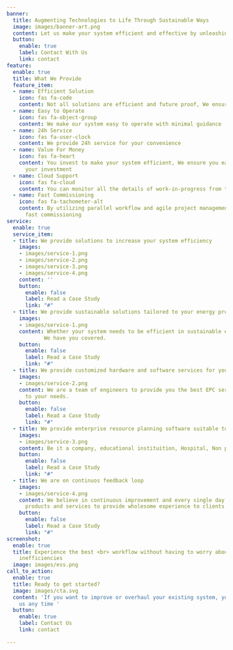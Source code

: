 ```yaml
---
banner:
  title: Augmenting Technologies to Life Through Sustainable Ways
  image: images/banner-art.png
  content: Let us make your system efficient and effective by unleashing proper technologies
  button:
    enable: true
    label: Contact With Us
    link: contact
feature:
  enable: true
  title: What We Provide
  feature_item:
  - name: Efficient Solution
    icon: fas fa-code
    content: Not all solutions are efficient and future proof, We ensure both
  - name: Easy to Operate
    icon: fas fa-object-group
    content: We make our system easy to operate with minimal guidance
  - name: 24h Service
    icon: fas fa-user-clock
    content: We provide 24h service for your convenience
  - name: Value For Money
    icon: fas fa-heart
    content: You invest to make your system efficient, We ensure you earn more than
      your investment
  - name: Cloud Support
    icon: fas fa-cloud
    content: You can monitor all the details of work-in-progress from the cloud
  - name: Fast Commissioning
    icon: fas fa-tachometer-alt
    content: By utilizing parallel workflow and agile project management, We ensure
      fast commissioning
service:
  enable: true
  service_item:
  - title: We provide solutions to increase your system efficiency
    images:
    - images/service-1.png
    - images/service-2.png
    - images/service-3.png
    - images/service-4.png
    content: ''
    button:
      enable: false
      label: Read a Case Study
      link: "#"
  - title: We provide sustainable solutions tailored to your energy problem
    images:
    - images/service-1.png
    content: Whether your system needs to be efficient in sustainable energy generation, storage or usage, 
            We have you covered.
    button:
      enable: false
      label: Read a Case Study
      link: "#"
  - title: We provide customized hardware and software services for your system needs
    images:
    - images/service-2.png
    content: We are a team of engineers to provide you the best EPC service according
      to your needs.
    button:
      enable: false
      label: Read a Case Study
      link: "#"
  - title: We provide enterprise resource planning software suitable to your system/ organization requirements.
    images:
    - images/service-3.png
    content: Be it a company, educational instituition, Hospital, Non profit; We provide customized ERP solutions.
    button:
      enable: false
      label: Read a Case Study
      link: "#"
  - title: We are on continuos feedback loop
    images:
    - images/service-4.png
    content: We believe in continuous improvement and every single day we are improving our
      products and services to provide wholesome experience to clients.
    button:
      enable: false
      label: Read a Case Study
      link: "#"
screenshot:
  enable: true
  title: Experience the best <br> workflow without having to worry about your system
    inefficiencies
  image: images/ess.png
call_to_action:
  enable: true
  title: Ready to get started?
  image: images/cta.svg
  content: 'If you want to improve or overhaul your existing system, you can contact
    us any time '
  button:
    enable: true
    label: Contact Us
    link: contact

---
```

